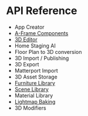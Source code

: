 # API Reference

 * App Creator
 * [A-Frame Components](docs/1/api/components.md)
 * [3D Editor](https://docs.archilogic.com)
 * Home Staging AI
 * Floor Plan to 3D conversion
 * 3D Import / Publishing
 * 3D Export
 * Matterport Import
 * 3D Asset Storage
 * [Furniture Library](docs/1/api/furniture-library.html)
 * [Scene Library](docs/1/api/scene-library.html)
 * Material Library
 * [Lightmap Baking](docs/1/api/lightmap-baking.html)
 * 3D Modifiers